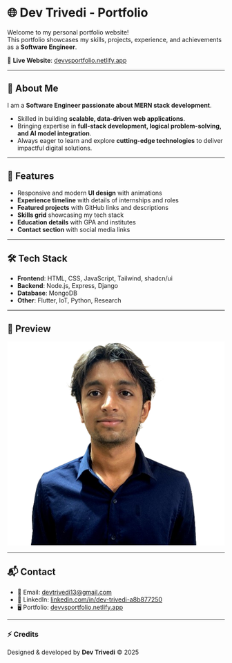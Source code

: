 # 🌐 Dev Trivedi - Portfolio

Welcome to my personal portfolio website!  
This portfolio showcases my skills, projects, experience, and achievements as a **Software Engineer**.

🔗 **Live Website**: [devvsportfolio.netlify.app](https://devvsportfolio.netlify.app)

---

## 🚀 About Me
I am a **Software Engineer passionate about MERN stack development**.  
- Skilled in building **scalable, data-driven web applications**.  
- Bringing expertise in **full-stack development, logical problem-solving, and AI model integration**.  
- Always eager to learn and explore **cutting-edge technologies** to deliver impactful digital solutions.  

---

## 📂 Features
- Responsive and modern **UI design** with animations  
- **Experience timeline** with details of internships and roles  
- **Featured projects** with GitHub links and descriptions  
- **Skills grid** showcasing my tech stack  
- **Education details** with GPA and institutes  
- **Contact section** with social media links  

---

## 🛠️ Tech Stack
- **Frontend**: HTML, CSS, JavaScript, Tailwind, shadcn/ui  
- **Backend**: Node.js, Express, Django  
- **Database**: MongoDB  
- **Other**: Flutter, IoT, Python, Research  

---

## 📸 Preview
![Portfolio Screenshot](./Profile.png)

---

## 📬 Contact
- 📧 Email: [devtrivedi13@gmail.com](mailto:devtrivedi13@gmail.com)  
- 🔗 LinkedIn: [linkedin.com/in/dev-trivedi-a8b877250](https://www.linkedin.com/in/dev-trivedi-a8b877250)  
- 🖥️ Portfolio: [devvsportfolio.netlify.app](https://devvsportfolio.netlify.app)  

---

### ⚡ Credits
Designed & developed by **Dev Trivedi** © 2025
